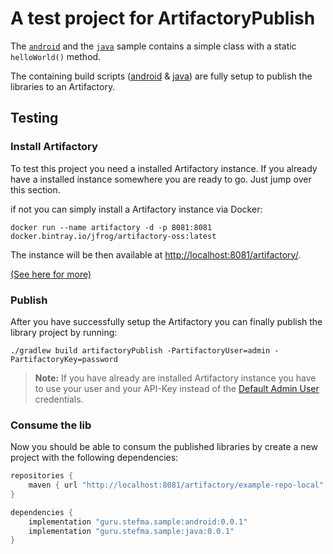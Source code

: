 # A test project for ArtifactoryPublish
The [`android`](android/) and the [`java`](java/) sample contains a simple class
with a static `helloWorld()` method.

The containing build scripts ([android](android/build.gradle) & [java](java/build.gradle)) 
are fully setup to publish the libraries to an Artifactory.

## Testing
### Install Artifactory
To test this project you need a installed Artifactory instance.
If you already have a installed instance somewhere you are ready to go. 
Just jump over this section.

if not you can simply install a Artifactory instance via Docker:
```
docker run --name artifactory -d -p 8081:8081 docker.bintray.io/jfrog/artifactory-oss:latest
```
The instance will be then available at [http://localhost:8081/artifactory/](http://localhost:8081/artifactory/).

[(See here for more)](https://www.jfrog.com/confluence/display/RTF/Installing+with+Docker)

### Publish
After you have successfully setup the Artifactory you can finally publish
the library project by running:
```
./gradlew build artifactoryPublish -PartifactoryUser=admin -PartifactoryKey=password
```

> **Note:** If you have already are installed Artifactory instance you have to use your user and your API-Key instead 
of the [Default Admin User](https://www.jfrog.com/confluence/display/RTF/Installing+Artifactory#InstallingArtifactory-DefaultAdminUser) credentials.

### Consume the lib
Now you should be able to consum the published libraries by create a new project with the following dependencies:
```groovy
repositories {
    maven { url "http://localhost:8081/artifactory/example-repo-local" }
}

dependencies {
    implementation "guru.stefma.sample:android:0.0.1"
    implementation "guru.stefma.sample:java:0.0.1"
}
```